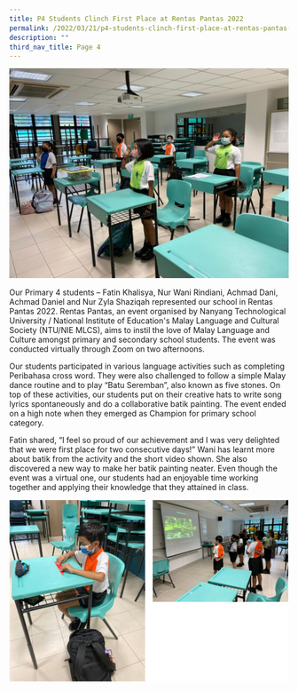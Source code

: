 ```yaml
---
title: P4 Students Clinch First Place at Rentas Pantas 2022
permalink: /2022/03/21/p4-students-clinch-first-place-at-rentas-pantas-2022/
description: ""
third_nav_title: Page 4
---
```


<img src="/images/02c64a3e-8e59-469b-8f23-ade63b9fb908-1536x1152.jpg">
<p>Our Primary 4 students &ndash; Fatin Khalisya, Nur Wani Rindiani, Achmad Dani, Achmad Daniel and Nur Zyla Shaziqah represented our school in Rentas Pantas 2022. Rentas Pantas, an event organised by Nanyang Technological University / National Institute of Education's Malay Language and Cultural Society (NTU/NIE MLCS), aims to instil the love of Malay Language and Culture amongst primary and secondary school students. The event was conducted virtually through Zoom on two afternoons.</p>
<p>Our students participated in various language activities such as completing Peribahasa cross word. They were also challenged to follow a simple Malay dance routine and to play &ldquo;Batu Seremban&rdquo;, also known as five stones. On top of these activities, our students put on their creative hats to write song lyrics spontaneously and do a collaborative batik painting. The event ended on a high note when they emerged as Champion for primary school category.</p>
<p>Fatin shared, &ldquo;I feel so proud of our achievement and I was very delighted that we were first place for two consecutive days!&rdquo; Wani has learnt more about batik from the activity and the short video shown. She also discovered a new way to make her batik painting neater. Even though the event was a virtual one, our students had an enjoyable time working together and applying their knowledge that they attained in class.</p>
<img src="/images/pantas2022.png">